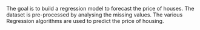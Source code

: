 The goal is to build a regression model to forecast the price of houses. 
The dataset is pre-processed by analysing the missing values. 
The various Regression algorithms are used to predict the price of housing.
